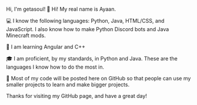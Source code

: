 Hi, I'm getasoul!
👋 Hi! My real name is Ayaan.

💻 I know the following languages: Python, Java, HTML/CSS, and JavaScript. I also know how to make Python Discord bots and Java Minecraft mods.

📖 I am learning Angular and C++

🎓 I am proficient, by my standards, in Python and Java. These are the languages I know how to do the most in.

💾 Most of my code will be posted here on GitHub so that people can use my smaller projects to learn and make bigger projects.

Thanks for visiting my GitHub page, and have a great day!

